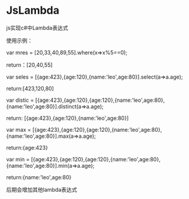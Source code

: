 # JsLambda
js实现c#中Lambda表达式

使用示例：

  var mres = [20,33,40,89,55].where(x=>x%5==0);
  
  return：[20,40,55]
  
  
  var seles = [{age:423},{age:120},{name:'leo',age:80}].select(a=>a.age);
  
  return:[423,120,80]
  
  
  var distic = [{age:423},{age:120},{age:120},{name:'leo',age:80},{name:'leo',age:80}].distinct(a=>a.age);
  
  return: [{age:423},{age:120},{name:'leo',age:80}]
  
  
  var max = [{age:423},{age:120},{age:120},{name:'leo',age:80},{name:'leo',age:80}].max(a=>a.age);
  
  return:{age:423}
  
  
  var min = [{age:423},{age:120},{age:120},{name:'leo',age:80},{name:'leo',age:80}].min(a=>a.age);
  
  return:{name:'leo',age:80}

后期会增加其他lambda表达式
